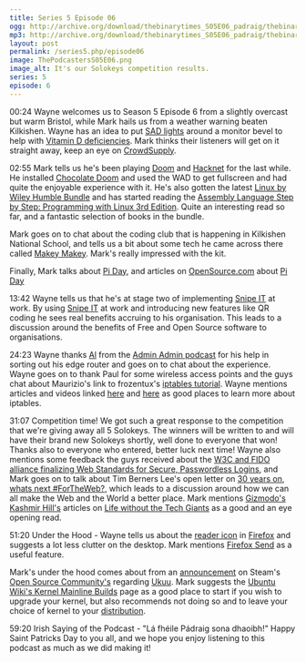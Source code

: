 ```yaml
---
title: Series 5 Episode 06
ogg: http://archive.org/download/thebinarytimes_S05E06_padraig/thebinarytimes_S05E06_padraig.ogg
mp3: http://archive.org/download/thebinarytimes_S05E06_padraig/thebinarytimes_S05E06_padraig.mp3
layout: post
permalink: /series5.php/episode06
image: ThePodcastersS05E06.png
image_alt: It's our Solokeys competition results.
series: 5
episode: 6
---
```



00:24 Wayne welcomes us to Season 5 Episode 6 from a slightly overcast but warm Bristol, while Mark hails us from a weather warning beaten Kilkishen. Wayne has an idea to put [SAD lights](https://www.independent.co.uk/extras/indybest/house-garden/lighting/best-sad-lamps-light-therapy-seasonal-affective-disorder-lumie-how-to-treat-a6839106.html) around a monitor bevel to help with [Vitamin D deficiencies](https://www.webmd.com/diet/guide/vitamin-d-deficiency#). Mark thinks their listeners will get on it straight away, keep an eye on [CrowdSupply](https://www.crowdsupply.com/).

02:55 Mark tells us he's been playing [Doom](https://www.gog.com/game/the_ultimate_doom) and [Hacknet](https://www.gog.com/game/hacknet) for the last while. He installed [Chocolate Doom](https://www.chocolate-doom.org/wiki/index.php/Chocolate_Doom) and used the WAD to get fullscreen and had quite the enjoyable experience with it. He's also gotten the latest [Linux by Wiley Humble Bundle](https://www.humblebundle.com/books/linux-wiley-books) and has started reading the [Assembly Language Step by Step: Programming with Linux 3rd Edition](https://www.wiley.com/en-us/Assembly+Language+Step+by+Step%3A+Programming+with+Linux%2C+3rd+Edition+-p-9781118080993). Quite an interesting read so far, and a fantastic selection of books in the bundle.

Mark goes on to chat about the coding club that is happening in Kilkishen National School, and tells us a bit about some tech he came across there called [Makey Makey](https://makeymakey.com/). Mark's really impressed with the kit.

Finally, Mark talks about [Pi Day](https://www.piday.org/), and articles on [OpenSource.com](https://opensource.com/) about [Pi Day](https://opensource.com/article/19/3/happy-pi-day)

13:42 Wayne tells us that he's at stage two of implementing [Snipe IT](https://snipeitapp.com/) at work. By using [Snipe IT](https://snipeitapp.com/) at work and introducing new features like QR coding he sees real benefits accruing to his organisation. This leads to a discussion around the benefits of Free and Open Source software to organisations.

24:23 Wayne thanks [Al](https://twitter.com/mralc) from the [Admin Admin podcast](https://www.adminadminpodcast.co.uk/) for his help in sorting out his edge router and goes on to chat about the experience. Wayne goes on to thank Paul for some wireless access points and the guys chat about Maurizio's link to frozentux's [iptables tutorial](https://www.frozentux.net/documents/iptables-tutorial/). Wayne mentions articles and videos linked [here](https://www.booleanworld.com/depth-guide-iptables-linux-firewall/) and [here](https://www.youtube.com/watch?v=1PsTYAd6MiI) as good places to learn more about iptables.

31:07 Competition time! We got such a great response to the competition that we're giving away all 5 Solokeys. The winners will be written to and will have their brand new Solokeys shortly, well done to everyone that won! Thanks also to everyone who entered, better luck next time! Wayne also mentions some feedback the guys received about the [W3C and FIDO alliance finalizing Web Standards for Secure, Passwordless Logins](https://www.w3.org/2019/03/pressrelease-webauthn-rec.html), and Mark goes on to talk about Tim Berners Lee's open letter on [30 years on, whats next #ForTheWeb?](https://webfoundation.org/2019/03/web-birthday-30/), which leads to a discussion around how we can all make the Web and the World a better place. Mark mentions [Gizmodo's](https://gizmodo.com/) [Kashmir Hill's](https://kinja.com/kashmirhill) articles on [Life without the Tech Giants](https://gizmodo.com/life-without-the-tech-giants-1830258056) as a good and an eye opening read.

51:20 Under the Hood - Wayne tells us about the [reader icon](https://support.mozilla.org/en-US/kb/firefox-reader-view-clutter-free-web-pages) in [Firefox](https://www.mozilla.org/en-US/firefox/new/) and suggests a lot less clutter on the desktop. Mark mentions [Firefox Send](https://send.firefox.com/) as a useful feature.

Mark's under the hood comes about from an [announcement](https://steamcommunity.com/groups/opencommunity#announcements/detail/1809790777731377245) on Steam's [Open Source Community's](https://steamcommunity.com/groups/opencommunity) regarding [Ukuu](https://teejeetech.in/ukuu/). Mark suggests the [Ubuntu Wiki's Kernel Mainline Builds](https://wiki.ubuntu.com/Kernel/MainlineBuilds) page as a good place to start if you wish to upgrade your kernel, but also recommends not doing so and to leave your choice of kernel to your [distribution](https://en.wikipedia.org/wiki/Linux_distribution).

59:20 Irish Saying of the Podcast - "L&aacute; fh&eacute;ile P&aacute;draig sona dhaoibh!" Happy Saint Patricks Day to you all, and we hope you enjoy listening to this podcast as much as we did making it!

